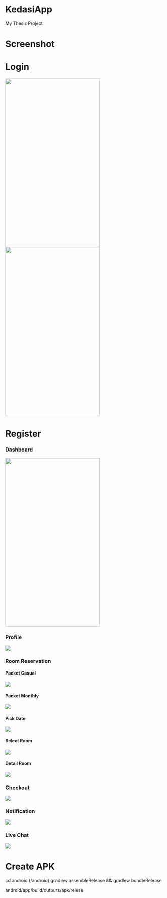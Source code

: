 # KedasiApp

My Thesis Project

# Screenshot

<div>
  <div>
    <h1>Login</h1>
    <img src="https://github.com/romadebrian/KedasiApp/blob/main/sreenshot/Login.jpg" width=300 height=533 />
    <img src="https://github.com/romadebrian/KedasiApp/blob/main/sreenshot/Register.jpg" width=300 height=533 />
  </div>
  <div>
    <h1>Register</h1>
    
  </div>
</div>

### Dashboard

<img src="https://github.com/romadebrian/KedasiApp/blob/main/sreenshot/Dashboard.jpg" width=300 height=533s />

### Profile

<img src="https://github.com/romadebrian/KedasiApp/blob/main/sreenshot/Profile.jpg" />

### Room Reservation

#### Packet Casual

<img src="https://github.com/romadebrian/KedasiApp/blob/main/sreenshot/Casual.jpg" />

#### Packet Monthly

<img src="https://github.com/romadebrian/KedasiApp/blob/main/sreenshot/Monthly.jpg" />

#### Pick Date

<img src="https://github.com/romadebrian/KedasiApp/blob/main/sreenshot/Pick%20Date.jpg" />

#### Select Room

<img src="https://github.com/romadebrian/KedasiApp/blob/main/sreenshot/List_Room.jpg" />

#### Detail Room

<img src="https://github.com/romadebrian/KedasiApp/blob/main/sreenshot/Detail_Room.jpg" />

### Checkout

<img src="https://github.com/romadebrian/KedasiApp/blob/main/sreenshot/Checkout.jpg" />

### Notification

<img src="https://github.com/romadebrian/KedasiApp/blob/main/sreenshot/Notification.jpg" />

### Live Chat

<img src="https://github.com/romadebrian/KedasiApp/blob/main/sreenshot/Chat.jpg" />

# Create APK

cd android (/android)
gradlew assembleRelease && gradlew bundleRelease

android/app/build/outputs/apk/relese
